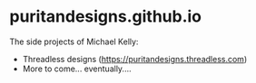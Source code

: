 puritandesigns.github.io
========================

The side projects of Michael Kelly:

- Threadless designs (https://puritandesigns.threadless.com)
- More to come... eventually....
